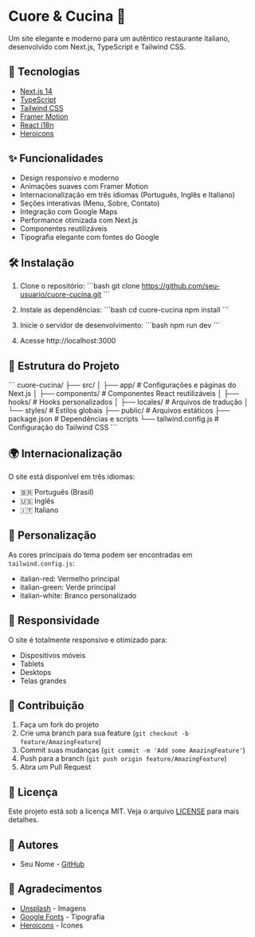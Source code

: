 # Cuore & Cucina 🍝

Um site elegante e moderno para um autêntico restaurante italiano, desenvolvido com Next.js, TypeScript e Tailwind CSS.

## 🚀 Tecnologias

- [Next.js 14](https://nextjs.org/)
- [TypeScript](https://www.typescriptlang.org/)
- [Tailwind CSS](https://tailwindcss.com/)
- [Framer Motion](https://www.framer.com/motion/)
- [React i18n](https://react.i18next.com/)
- [Heroicons](https://heroicons.com/)

## ✨ Funcionalidades

- Design responsivo e moderno
- Animações suaves com Framer Motion
- Internacionalização em três idiomas (Português, Inglês e Italiano)
- Seções interativas (Menu, Sobre, Contato)
- Integração com Google Maps
- Performance otimizada com Next.js
- Componentes reutilizáveis
- Tipografia elegante com fontes do Google

## 🛠️ Instalação

1. Clone o repositório:
\`\`\`bash
git clone https://github.com/seu-usuario/cuore-cucina.git
\`\`\`

2. Instale as dependências:
\`\`\`bash
cd cuore-cucina
npm install
\`\`\`

3. Inicie o servidor de desenvolvimento:
\`\`\`bash
npm run dev
\`\`\`

4. Acesse http://localhost:3000

## 📁 Estrutura do Projeto

\`\`\`
cuore-cucina/
├── src/
│   ├── app/              # Configurações e páginas do Next.js
│   ├── components/       # Componentes React reutilizáveis
│   ├── hooks/           # Hooks personalizados
│   ├── locales/         # Arquivos de tradução
│   └── styles/          # Estilos globais
├── public/              # Arquivos estáticos
├── package.json         # Dependências e scripts
└── tailwind.config.js   # Configuração do Tailwind CSS
\`\`\`

## 🌍 Internacionalização

O site está disponível em três idiomas:
- 🇧🇷 Português (Brasil)
- 🇺🇸 Inglês
- 🇮🇹 Italiano

## 🎨 Personalização

As cores principais do tema podem ser encontradas em `tailwind.config.js`:
- italian-red: Vermelho principal
- italian-green: Verde principal
- italian-white: Branco personalizado

## 📱 Responsividade

O site é totalmente responsivo e otimizado para:
- Dispositivos móveis
- Tablets
- Desktops
- Telas grandes

## 🤝 Contribuição

1. Faça um fork do projeto
2. Crie uma branch para sua feature (`git checkout -b feature/AmazingFeature`)
3. Commit suas mudanças (`git commit -m 'Add some AmazingFeature'`)
4. Push para a branch (`git push origin feature/AmazingFeature`)
5. Abra um Pull Request

## 📄 Licença

Este projeto está sob a licença MIT. Veja o arquivo [LICENSE](LICENSE) para mais detalhes.

## 👥 Autores

- Seu Nome - [GitHub](https://github.com/seu-usuario)

## 🙏 Agradecimentos

- [Unsplash](https://unsplash.com) - Imagens
- [Google Fonts](https://fonts.google.com) - Tipografia
- [Heroicons](https://heroicons.com/) - Ícones 